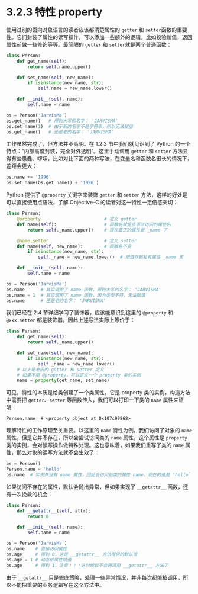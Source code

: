 # 3.2.3 特性 property

使用过别的面向对象语言的读者应该都清楚属性的 `getter` 和 `setter`函数的重要性。它们封装了属性的读写操作，可以添加一些额外的逻辑，比如校验新值，返回属性前做一些修饰等等。最简陋的 `getter` 和 `setter`就是两个普通函数：

```python
class Person:
	def get_name(self):
		return self.name.upper()

	def set_name(self, new_name):
		if isinstance(new_name, str):
			self.name = new_name.lower()

	def __init__(self, name):
		self.name = name

bs = Person('JarvisMa')
bs.get_name()   # 得到大写的名字： 'JARVISMA'
bs.set_name(1)  # 由于新的名字不是字符串，所以无法赋值
bs.get_name()   # 还是老的名字： 'JARVISMA'
```

工作虽然完成了，但方法并不高明。在 1.2.3 节中我们就见识到了 Python 的一个特点：“内部高度封装，完全对外透明”。这里手动调用 `getter` 和 `setter` 方法显得有些愚蠢、啰嗦，比如对比下面的两种写法，在变量名和函数名很长的情况下，差距会更大：

```python
bs.name += '1996'
bs.set_name(bs.get_name() + '1996')
```

Python 提供了 `@property` 关键字来装饰 `getter` 和 `setter` 方法，这样的好处是可以直接使用点语法，了解 Objective-C 的读者对这一特性一定倍感亲切：

```python
class Person:
	@property                        # 定义 getter
	def name(self):                  # 函数名就是点语法访问的属性名
		return self._name.upper()    # 现在真正的属性是 _name 了

	@name.setter                     # 定义 setter
	def name(self, new_name):        # 函数名不变
		if isinstance(new_name, str):
			self._name = new_name.lower()  # 把值存到私有属性 _name 里

	def __init__(self, name):
		self.name = name

bs = Person('JarvisMa')
bs.name      # 其实调用了 name 函数，得到大写的名字： 'JARVISMA'
bs.name = 1  # 其实调用了 name 函数，因为类型不符，无法赋值
bs.name      # 还是老的名字： 'JARVISMA'
```

我们已经在 2.4 节详细学习了装饰器，应该能意识到这里的 `@property` 和 `@xxx.setter` 都是装饰器。因此上述写法实际上等价于：

```python
class Person:
	def get_name(self):
		return self._name.upper()

	def set_name(self, new_name):
		if isinstance(new_name, str):
			self._name = new_name.lower()
	# 以上是老旧的 getter 和 setter 定义
	# 如果不用 @property，可以定义一个 property 类的实例
	name = property(get_name, set_name)
```
	
可见，特性的本质是给类创建了一个类属性，它是 property 类的实例，构造方法中需要把 `getter`、`setter` 等函数传入，我们可以打印一下类的 `name` 属性来证明：

```
Person.name  # <property object at 0x107c99868>
```

理解特性的工作原理至关重要。以这里的 `name` 特性为例，我们访问了对象的 `name` 属性，但是它并不存在，所以会尝试访问类的 `name` 属性，这个属性是 `property` 类的实例，会对读写操作做特殊处理。这也意味着，如果我们重写了类的 `name` 属性，那么对象的读写方法就不会生效了：

```python
bs = Person()
Person.name = 'hello'
bs.name  # 实例并没有 name 属性，因此会访问到类的属性 name，现在的值是 'hello` 了
```

如果访问不存在的属性，默认会抛出异常，但如果实现了 `__getattr__` 函数，还有一次挽救的机会：

```python
class Person:
	def __getattr__(self, attr):
		return 0

	def __init__(self, name):
		self.name = name

bs = Person('JarvisMa')
bs.name    # 直接访问属性
bs.age     # 得到 0，这是 __getattr__ 方法提供的默认值
bs.age = 1 # 动态给属性赋值
bs.age     # 得到 1，注意！！！这时候就不会再调用 __getattr__ 方法了
```

由于 `__getattr__` 只是兜底策略，处理一些异常情况，并非每次都能被调用，所以不能把重要的业务逻辑写在这个方法中。
